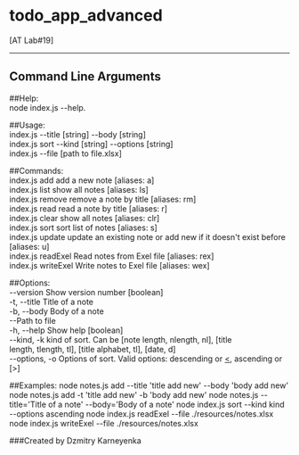 # todo_app_advanced

[AT Lab#19] 

----------------------
Command Line Arguments
----------------------

##Help:<br> 
  node index.js --help.

##Usage:<br>
  index.js <cmd> --title [string] --body [string]<br>
  index.js sort --kind [string] --options [string]<br>
  index.js <cmd> --file [path to file.xlsx]<br>

##Commands:<br>
  index.js add        add a new note                                [aliases: a]<br>
  index.js list       show all notes                               [aliases: ls]<br>
  index.js remove     remove a note by title                       [aliases: rm]<br>
  index.js read       read a note by title                          [aliases: r]<br>
  index.js clear      show all notes                              [aliases: clr]<br>
  index.js sort       sort list of notes                            [aliases: s]<br>
  index.js update     update an existing note or add new if it doesn't exist
                      before                                        [aliases: u]<br>
  index.js readExel   Read notes from Exel file                   [aliases: rex]<br>
  index.js writeExel  Write notes to Exel file                    [aliases: wex]<br>

##Options:<br>
  --version       Show version number                                  [boolean]<br>
  -t, --title     Title of a note<br>
  -b, --body      Body of a note<br>
  --Path to file<br>
  -h, --help      Show help                                            [boolean]<br>
  --kind, -k      kind of sort. Can be [note length, nlength, nl], [title<br>
                  length, tlength, tl], [title alphabet, tl], [date, d]<br>
  --options, -o   Options of sort.
                  Valid options: descending or [<](default), ascending or [>]

##Examples:
  node notes.js add --title 'title add new' --body 'body add new'
  node notes.js add -t 'title add new' -b 'body add new'
  node notes.js <cmd> --title='Title of a note' --body='Body of a note'
  node index.js sort --kind kind --options ascending
  node index.js readExel --file ./resources/notes.xlsx
  node index.js writeExel --file ./resources/notes.xlsx

###Created by Dzmitry Karneyenka
